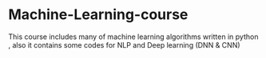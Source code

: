 # Machine-Learning-course
This course includes many of machine learning algorithms written in python , also it contains some codes  for NLP and Deep learning (DNN &amp; CNN)

